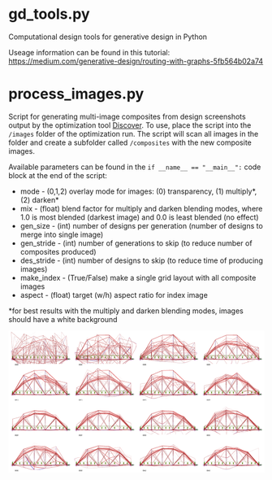 # gd_tools.py
Computational design tools for generative design in Python

Useage information can be found in this tutorial: https://medium.com/generative-design/routing-with-graphs-5fb564b02a74

# process_images.py
Script for generating multi-image composites from design screenshots output by the optimization tool [Discover](https://github.com/danilnagy/discover). To use, place the script into the `/images` folder of the optimization run. The script will scan all images in the folder and create a subfolder called `/composites` with the new composite images.

Available parameters can be found in the `if __name__ == "__main__":` code block at the end of the script:
- mode - (0,1,2) overlay mode for images: (0) transparency, (1) multiply*, (2) darken*
- mix - (float) blend factor for multiply and darken blending modes, where 1.0 is most blended (darkest image) and 0.0 is least blended (no effect)
- gen_size - (int) number of designs per generation (number of designs to merge into single image)
- gen_stride - (int) number of generations to skip (to reduce number of composites produced)
- des_stride - (int) number of designs to skip (to reduce time of producing images)
- make_index - (True/False) make a single grid layout with all composite images
- aspect - (float) target (w/h) aspect ratio for index image

*for best results with the multiply and darken blending modes, images should have a white background

![bridge](bridge.png)
